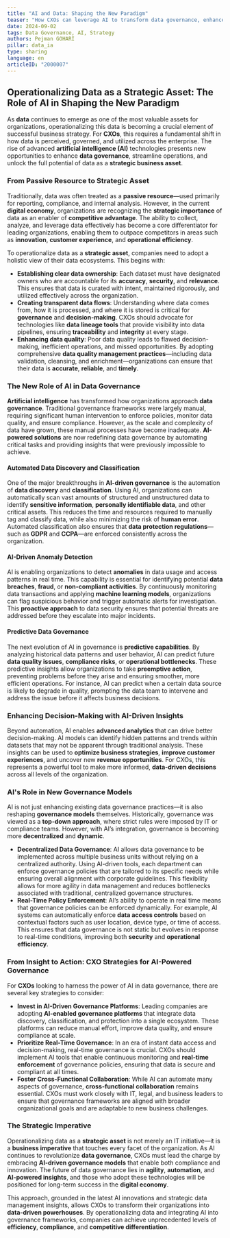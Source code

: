 ```yaml
---
title: "AI and Data: Shaping the New Paradigm"
teaser: "How CXOs can leverage AI to transform data governance, enhance operations, and unlock the full potential of data as a strategic asset."
date: 2024-09-02
tags: Data Governance, AI, Strategy
authors: Pejman GOHARI
pillar: data_ia
type: sharing
language: en
articleID: "2000007"
---
```


## Operationalizing Data as a Strategic Asset: The Role of AI in Shaping the New Paradigm

As **data** continues to emerge as one of the most valuable assets for organizations, operationalizing this data is becoming a crucial element of successful business strategy. For **CXOs**, this requires a fundamental shift in how data is perceived, governed, and utilized across the enterprise. The rise of advanced **artificial intelligence (AI)** technologies presents new opportunities to enhance **data governance**, streamline operations, and unlock the full potential of data as a **strategic business asset**.

### From Passive Resource to Strategic Asset

Traditionally, data was often treated as a **passive resource**—used primarily for reporting, compliance, and internal analysis. However, in the current **digital economy**, organizations are recognizing the **strategic importance** of data as an enabler of **competitive advantage**. The ability to collect, analyze, and leverage data effectively has become a core differentiator for leading organizations, enabling them to outpace competitors in areas such as **innovation**, **customer experience**, and **operational efficiency**.

To operationalize data as a **strategic asset**, companies need to adopt a holistic view of their data ecosystems. This begins with:

- **Establishing clear data ownership**: Each dataset must have designated owners who are accountable for its **accuracy**, **security**, and **relevance**. This ensures that data is curated with intent, maintained rigorously, and utilized effectively across the organization.
- **Creating transparent data flows**: Understanding where data comes from, how it is processed, and where it is stored is critical for **governance** and **decision-making**. CXOs should advocate for technologies like **data lineage tools** that provide visibility into data pipelines, ensuring **traceability** and **integrity** at every stage.
- **Enhancing data quality**: Poor data quality leads to flawed decision-making, inefficient operations, and missed opportunities. By adopting comprehensive **data quality management practices**—including data validation, cleansing, and enrichment—organizations can ensure that their data is **accurate**, **reliable**, and **timely**.

### The New Role of AI in Data Governance

**Artificial intelligence** has transformed how organizations approach **data governance**. Traditional governance frameworks were largely manual, requiring significant human intervention to enforce policies, monitor data quality, and ensure compliance. However, as the scale and complexity of data have grown, these manual processes have become inadequate. **AI-powered solutions** are now redefining data governance by automating critical tasks and providing insights that were previously impossible to achieve.

#### Automated Data Discovery and Classification

One of the major breakthroughs in **AI-driven governance** is the automation of **data discovery** and **classification**. Using AI, organizations can automatically scan vast amounts of structured and unstructured data to identify **sensitive information**, **personally identifiable data**, and other critical assets. This reduces the time and resources required to manually tag and classify data, while also minimizing the risk of **human error**. Automated classification also ensures that **data protection regulations**—such as **GDPR** and **CCPA**—are enforced consistently across the organization.

#### AI-Driven Anomaly Detection

AI is enabling organizations to detect **anomalies** in data usage and access patterns in real time. This capability is essential for identifying potential **data breaches**, **fraud**, or **non-compliant activities**. By continuously monitoring data transactions and applying **machine learning models**, organizations can flag suspicious behavior and trigger automatic alerts for investigation. This **proactive approach** to data security ensures that potential threats are addressed before they escalate into major incidents.

#### Predictive Data Governance

The next evolution of AI in governance is **predictive capabilities**. By analyzing historical data patterns and user behavior, AI can predict future **data quality issues**, **compliance risks**, or **operational bottlenecks**. These predictive insights allow organizations to take **preemptive action**, preventing problems before they arise and ensuring smoother, more efficient operations. For instance, AI can predict when a certain data source is likely to degrade in quality, prompting the data team to intervene and address the issue before it affects business decisions.

### Enhancing Decision-Making with AI-Driven Insights

Beyond automation, AI enables **advanced analytics** that can drive better decision-making. AI models can identify hidden patterns and trends within datasets that may not be apparent through traditional analysis. These insights can be used to **optimize business strategies**, **improve customer experiences**, and uncover new **revenue opportunities**. For CXOs, this represents a powerful tool to make more informed, **data-driven decisions** across all levels of the organization.

### AI's Role in New Governance Models

AI is not just enhancing existing data governance practices—it is also reshaping **governance models** themselves. Historically, governance was viewed as a **top-down approach**, where strict rules were imposed by IT or compliance teams. However, with AI’s integration, governance is becoming more **decentralized** and **dynamic**.

- **Decentralized Data Governance**: AI allows data governance to be implemented across multiple business units without relying on a centralized authority. Using AI-driven tools, each department can enforce governance policies that are tailored to its specific needs while ensuring overall alignment with corporate guidelines. This flexibility allows for more agility in data management and reduces bottlenecks associated with traditional, centralized governance structures.
- **Real-Time Policy Enforcement**: AI’s ability to operate in real time means that governance policies can be enforced dynamically. For example, AI systems can automatically enforce **data access controls** based on contextual factors such as user location, device type, or time of access. This ensures that data governance is not static but evolves in response to real-time conditions, improving both **security** and **operational efficiency**.

### From Insight to Action: CXO Strategies for AI-Powered Governance

For **CXOs** looking to harness the power of AI in data governance, there are several key strategies to consider:

- **Invest in AI-Driven Governance Platforms**: Leading companies are adopting **AI-enabled governance platforms** that integrate data discovery, classification, and protection into a single ecosystem. These platforms can reduce manual effort, improve data quality, and ensure compliance at scale.
- **Prioritize Real-Time Governance**: In an era of instant data access and decision-making, real-time governance is crucial. CXOs should implement AI tools that enable continuous monitoring and **real-time enforcement** of governance policies, ensuring that data is secure and compliant at all times.
- **Foster Cross-Functional Collaboration**: While AI can automate many aspects of governance, **cross-functional collaboration** remains essential. CXOs must work closely with IT, legal, and business leaders to ensure that governance frameworks are aligned with broader organizational goals and are adaptable to new business challenges.

### The Strategic Imperative

Operationalizing data as a **strategic asset** is not merely an IT initiative—it is a **business imperative** that touches every facet of the organization. As AI continues to revolutionize **data governance**, CXOs must lead the charge by embracing **AI-driven governance models** that enable both compliance and innovation. The future of data governance lies in **agility**, **automation**, and **AI-powered insights**, and those who adopt these technologies will be positioned for long-term success in the **digital economy**.

This approach, grounded in the latest AI innovations and strategic data management insights, allows CXOs to transform their organizations into **data-driven powerhouses**. By operationalizing data and integrating AI into governance frameworks, companies can achieve unprecedented levels of **efficiency**, **compliance**, and **competitive differentiation**.
